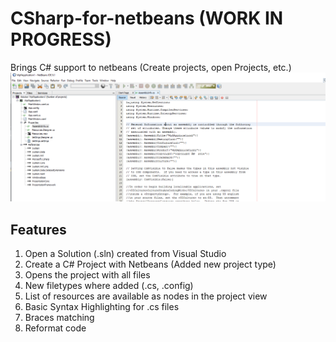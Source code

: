 <h1>CSharp-for-netbeans (WORK IN PROGRESS)</h1>
Brings C# support to netbeans (Create projects, open Projects, etc.)

<img src="screenshots/wpfAppInNetBeans.png" alt="opened wpf project in netbeans" />


<h2>Features</h2>
<ol>
    <li>Open a Solution (.sln) created from Visual Studio</li>
    <li>Create a C# Project with Netbeans (Added new project type)</li>
    <li>Opens the project with all files</li>
    <li>New filetypes where added (.cs, .config)</li>
    <li>List of resources are available as nodes in the project view</li>
    <li>Basic Syntax Highlighting for .cs files</li>
    <li>Braces matching</li>
    <li>Reformat code</li>
</ol>
